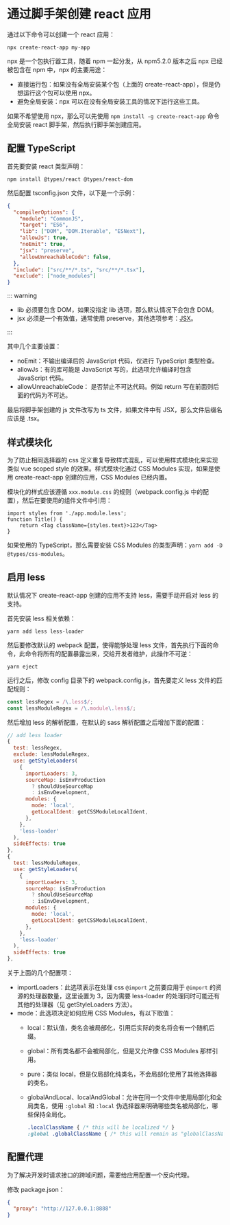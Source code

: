 # 通过脚手架创建 react 应用

通过以下命令可以创建一个 react 应用：

```shell
npx create-react-app my-app
```

npx 是一个包执行器工具，随着 npm 一起分发，从 npm5.2.0 版本之后 npx 已经被包含在 npm 中，npx 的主要用途：

- 直接运行包：如果没有全局安装某个包（上面的 create-react-app），但是仍想运行这个包可以使用 npx。
- 避免全局安装：npx 可以在没有全局安装工具的情况下运行这些工具。

如果不希望使用 npx，那么可以先使用 `npm install -g create-react-app` 命令全局安装 react 脚手架，然后执行脚手架创建应用。

## 配置 TypeScript

首先要安装 react 类型声明：

```shell
npm install @types/react @types/react-dom
```

然后配置 tsconfig.json 文件，以下是一个示例：

```json
{
  "compilerOptions": {
    "module": "CommonJS",
    "target": "ES6",
    "lib": ["DOM", "DOM.Iterable", "ESNext"],
    "allowJs": true,
    "noEmit": true,
    "jsx": "preserve",
    "allowUnreachableCode": false,
  },
  "include": ["src/**/*.ts", "src/**/*.tsx"],
  "exclude": ["node_modules"]
}
```

::: warning

- lib 必须要包含 DOM，如果没指定 lib 选项，那么默认情况下会包含 DOM。
- jsx 必须是一个有效值，通常使用 preserve，其他选项参考：[JSX](https://www.typescriptlang.org/tsconfig#jsx)。

:::

其中几个主要设置：

- noEmit：不输出编译后的 JavaScript 代码，仅进行 TypeScript 类型检查。
- allowJs：有的库可能是 JavaScript 写的，此选项允许编译时包含 JavaScript 代码。
- allowUnreachableCode： 是否禁止不可达代码。例如 return 写在前面则后面的代码为不可达。

最后将脚手架创建的 js 文件改写为 ts 文件，如果文件中有 JSX，那么文件后缀名应该是 .tsx。

## 样式模块化

为了防止相同选择器的 css 定义重复导致样式混乱，可以使用样式模块化来实现类似 vue scoped style 的效果。样式模块化通过 CSS Modules 实现，如果是使用 create-react-app 创建的应用，CSS Modules 已经内置。

模块化的样式应该遵循 `xxx.module.css` 的规则（webpack.config.js 中的配置），然后在要使用的组件文件中引用：

```tsx
import styles from './app.module.less';
function Title() {
    return <Tag className={styles.text}>123</Tag>
}
```

如果使用的 TypeScript，那么需要安装 CSS Modules 的类型声明：`yarn add -D @types/css-modules`。

## 启用 less

默认情况下 create-react-app 创建的应用不支持 less，需要手动开启对 less 的支持。

首先安装 less 相关依赖：

```shell
yarn add less less-loader
```

然后要修改默认的 webpack 配置，使得能够处理 less 文件，首先执行下面的命令，此命令将所有的配置暴露出来，交给开发者维护，此操作不可逆：

```shell
yarn eject
```

运行之后，修改 config 目录下的 webpack.config.js，首先要定义 less 文件的匹配规则：

```js
const lessRegex = /\.less$/;
const lessModuleRegex = /\.module\.less$/;
```

然后增加 less 的解析配置，在默认的 sass 解析配置之后增加下面的配置：

```js
// add less loader
{
  test: lessRegex,
  exclude: lessModuleRegex,
  use: getStyleLoaders(
    {
      importLoaders: 3,
      sourceMap: isEnvProduction
        ? shouldUseSourceMap
        : isEnvDevelopment,
      modules: {
        mode: 'local',
        getLocalIdent: getCSSModuleLocalIdent,
      },
    },
    'less-loader'
  ),
  sideEffects: true
},
{
  test: lessModuleRegex,
  use: getStyleLoaders(
    {
      importLoaders: 3,
      sourceMap: isEnvProduction
        ? shouldUseSourceMap
        : isEnvDevelopment,
      modules: {
        mode: 'local',
        getLocalIdent: getCSSModuleLocalIdent,
      },
    },
    'less-loader'
  ),
  sideEffects: true
},
```

关于上面的几个配置项：

- importLoaders：此选项表示在处理 css `@import` 之前要应用于 `@import` 的资源的处理器数量，这里设置为 3，因为需要 less-loader 的处理同时可能还有其他的处理器（见 getStyleLoaders 方法）。
- mode：此选项决定如何应用 CSS Modules，有以下取值：
    - local：默认值，类名会被局部化，引用后实际的类名将会有一个随机后缀。
    - global：所有类名都不会被局部化，但是又允许像 CSS Modules 那样引用。
    - pure：类似 local，但是仅局部化纯类名，不会局部化使用了其他选择器的类名。
    - globalAndLocal、localAndGlobal：允许在同一个文件中使用局部化和全局类名，使用 `:global` 和 `:local` 伪选择器来明确哪些类名被局部化，哪些保持全局化。

        ```css
        .localClassName { /* this will be localized */ }
        :global .globalClassName { /* this will remain as "globalClassName" */ }
        ```

## 配置代理

为了解决开发时请求接口的跨域问题，需要给应用配置一个反向代理。

修改 package.json：

```json
{
  "proxy": "http://127.0.0.1:8888"
}
```
